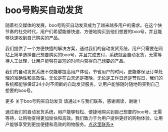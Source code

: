 # boo号购买自动发货

随着社交媒体的发展，boo号购买自动发货成为了越来越多用户的需求。在这个快节奏的社交时代，用户们希望能够快速、方便地购买到他们想要的boo号，并且能够快速收到自己购买的产品。

我们提供了一个方便快捷的解决方案，通过我们的自动发货系统，用户只需要在网站上简单选择自己想要购买的boo号，并且完成支付，系统就会自动发货，无需等待人工处理，让用户能够在最短的时间内获得自己想要的产品。

我们的自动发货系统不仅能够提高用户体验，节省用户的时间，更能够保证订单处理的准确性和高效性。无论是在白天还是夜晚，无论是工作日还是节假日，我们的系统都能够保证24小时不间断的自动发货服务，让用户能够随时随地购买到自己想要的boo号。

更多 关于boo号购买自动发货 请通过✈与我们联系，感谢阅读，谢谢！

通过我们的自动发货系统，用户能够轻松、便捷地购买到自己想要的boo号，无需等待，让购物变得更加愉快和高效。我们致力于为用户提供更好的购物体验，让用户能够享受到更加便捷和高效的购物服务。[点这里联系✈](https://ww.k02.cc)